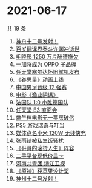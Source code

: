 # 2021-06-17

共 19 条

<!-- BEGIN -->
<!-- 最后更新时间 Thu Jun 17 2021 20:08:34 GMT+0800 (China Standard Time) -->

1. [神舟十二号发射！](https://www.zhihu.com/search?q=神舟十二号)
2. [百岁翻译界泰斗许渊冲逝世](https://www.zhihu.com/search?q=许渊冲)
3. [毛晓彤 1250 万片酬遭拖欠](https://www.zhihu.com/search?q=毛晓彤)
4. [一加将成为 OPPO 子品牌](https://www.zhihu.com/search?q=一加)
5. [任天堂塞尔达怀旧掌机发布](https://www.zhihu.com/search?q=塞尔达)
6. [《眷思量》动画上线](https://www.zhihu.com/search?q=眷思量)
7. [中国男足晋级 12 强赛](https://www.zhihu.com/search?q=中国男足)
8. [电影《渔业阴谋》](https://www.zhihu.com/search?q=渔业阴谋)
9. [法国队 1:0 小胜德国队](https://www.zhihu.com/search?q=德法大战)
10. [任天堂 E3 直面会](https://www.zhihu.com/search?q=E3)
11. [端午档电影无一票房破亿](https://www.zhihu.com/search?q=端午档票房)
12. [PS5 游戏瑞奇与叮当](https://www.zhihu.com/search?q=瑞奇与叮当)
13. [媒体点名小米 120W 无线快充](https://www.zhihu.com/search?q=小米快充)
14. [张雨绮被私生饭骚扰](https://www.zhihu.com/search?q=张雨绮)
15. [《哥哥的滚烫人生》阵容](https://www.zhihu.com/search?q=哥哥的滚烫人生)
16. [二手平台现低价显卡](https://www.zhihu.com/search?q=显卡)
17. [河南共青团 浙江卫视](https://www.zhihu.com/search?q=浙江卫视抄袭)
18. [《原神》获苹果设计奖](https://www.zhihu.com/search?q=原神)
19. [神州十二号发射！](https://www.zhihu.com/search?q=神州十二号)

<!-- END -->
